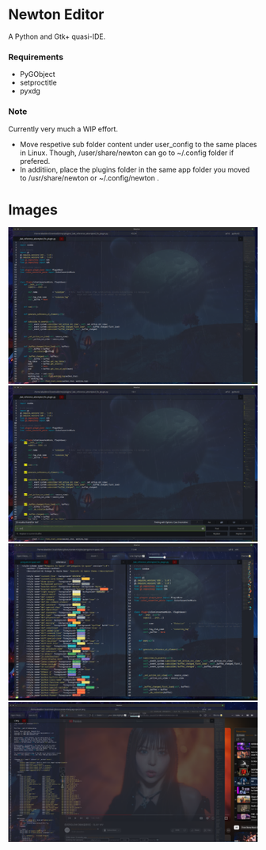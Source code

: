 # Newton Editor
A Python and Gtk+ quasi-IDE.

### Requirements
* PyGObject
* setproctitle
* pyxdg

### Note
Currently very much a WIP effort.

* Move respetive sub folder content under user_config to the same places in Linux. Though, /user/share/newton can go to ~/.config folder if prefered.
* In additiion, place the plugins folder in the same app folder you moved to /usr/share/newton or ~/.config/newton .

# Images
![1 Newton default view. ](images/pic1.png)
![2 Newton search and replace plus menu shown. ](images/pic2.png)
![3 Newton displaying inline colors. ](images/pic3.png)
![4 Newton as transparent with youtube playing below it. ](images/pic4.png)